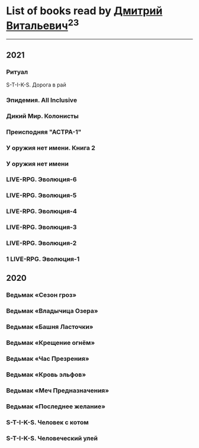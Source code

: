 # List of books read by [Дмитрий Витальевич](https://plus.google.com/u/0/116650782618177766821/)<sup>23</sup>
---

## 2021

### Ритуал


S-T-I-K-S. Дорога в рай


### Эпидемия. All Inclusive


### Дикий Мир. Колонисты


### Преисподняя "АСТРА-1"


### У оружия нет имени. Книга 2


### У оружия нет имени


### LIVE-RPG. Эволюция-6


### LIVE-RPG. Эволюция-5


### LIVE-RPG. Эволюция-4


### LIVE-RPG. Эволюция-3


### LIVE-RPG. Эволюция-2


### 1 LIVE-RPG. Эволюция-1



## 2020

### Ведьмак  «Сезон гроз»


### Ведьмак «Владычица Озера»


### Ведьмак «Башня Ласточки»


### Ведьмак «Крещение огнём»


### Ведьмак «Час Презрения»


### Ведьмак «Кровь эльфов»


### Ведьмак «Меч Предназначения»


### Ведьмак «Последнее желание»


### S-T-I-K-S. Человек с котом


### S-T-I-K-S. Человеческий улей



